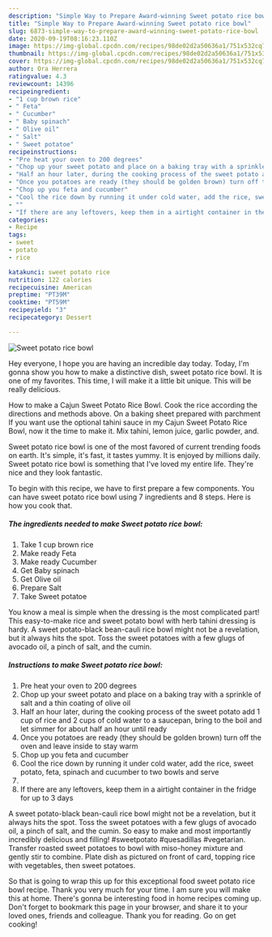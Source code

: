```yaml
---
description: "Simple Way to Prepare Award-winning Sweet potato rice bowl"
title: "Simple Way to Prepare Award-winning Sweet potato rice bowl"
slug: 6873-simple-way-to-prepare-award-winning-sweet-potato-rice-bowl
date: 2020-09-19T08:16:23.110Z
image: https://img-global.cpcdn.com/recipes/98de02d2a50636a1/751x532cq70/sweet-potato-rice-bowl-recipe-main-photo.jpg
thumbnail: https://img-global.cpcdn.com/recipes/98de02d2a50636a1/751x532cq70/sweet-potato-rice-bowl-recipe-main-photo.jpg
cover: https://img-global.cpcdn.com/recipes/98de02d2a50636a1/751x532cq70/sweet-potato-rice-bowl-recipe-main-photo.jpg
author: Ora Herrera
ratingvalue: 4.3
reviewcount: 14396
recipeingredient:
- "1 cup brown rice"
- " Feta"
- " Cucumber"
- " Baby spinach"
- " Olive oil"
- " Salt"
- " Sweet potatoe"
recipeinstructions:
- "Pre heat your oven to 200 degrees"
- "Chop up your sweet potato and place on a baking tray with a sprinkle of salt and a thin coating of olive oil"
- "Half an hour later, during the cooking process of the sweet potato add 1 cup of rice and 2 cups of cold water to a saucepan, bring to the boil and let simmer for about half an hour until ready"
- "Once you potatoes are ready (they should be golden brown) turn off the oven and leave inside to stay warm"
- "Chop up you feta and cucumber"
- "Cool the rice down by running it under cold water, add the rice, sweet potato, feta, spinach and cucumber to two bowls and serve"
- ""
- "If there are any leftovers, keep them in a airtight container in the fridge for up to 3 days"
categories:
- Recipe
tags:
- sweet
- potato
- rice

katakunci: sweet potato rice 
nutrition: 122 calories
recipecuisine: American
preptime: "PT39M"
cooktime: "PT59M"
recipeyield: "3"
recipecategory: Dessert

---
```



![Sweet potato rice bowl](https://img-global.cpcdn.com/recipes/98de02d2a50636a1/751x532cq70/sweet-potato-rice-bowl-recipe-main-photo.jpg)

Hey everyone, I hope you are having an incredible day today. Today, I'm gonna show you how to make a distinctive dish, sweet potato rice bowl. It is one of my favorites. This time, I will make it a little bit unique. This will be really delicious.

How to make a Cajun Sweet Potato Rice Bowl. Cook the rice according the directions and methods above. On a baking sheet prepared with parchment If you want use the optional tahini sauce in my Cajun Sweet Potato Rice Bowl, now it the time to make it. Mix tahini, lemon juice, garlic powder, and.

Sweet potato rice bowl is one of the most favored of current trending foods on earth. It's simple, it's fast, it tastes yummy. It is enjoyed by millions daily. Sweet potato rice bowl is something that I've loved my entire life. They're nice and they look fantastic.


To begin with this recipe, we have to first prepare a few components. You can have sweet potato rice bowl using 7 ingredients and 8 steps. Here is how you cook that.

<!--inarticleads1-->

##### The ingredients needed to make Sweet potato rice bowl:

1. Take 1 cup brown rice
1. Make ready  Feta
1. Make ready  Cucumber
1. Get  Baby spinach
1. Get  Olive oil
1. Prepare  Salt
1. Take  Sweet potatoe


You know a meal is simple when the dressing is the most complicated part! This easy-to-make rice and sweet potato bowl with herb tahini dressing is hardy. A sweet potato-black bean-cauli rice bowl might not be a revelation, but it always hits the spot. Toss the sweet potatoes with a few glugs of avocado oil, a pinch of salt, and the cumin. 

<!--inarticleads2-->

##### Instructions to make Sweet potato rice bowl:

1. Pre heat your oven to 200 degrees
1. Chop up your sweet potato and place on a baking tray with a sprinkle of salt and a thin coating of olive oil
1. Half an hour later, during the cooking process of the sweet potato add 1 cup of rice and 2 cups of cold water to a saucepan, bring to the boil and let simmer for about half an hour until ready
1. Once you potatoes are ready (they should be golden brown) turn off the oven and leave inside to stay warm
1. Chop up you feta and cucumber
1. Cool the rice down by running it under cold water, add the rice, sweet potato, feta, spinach and cucumber to two bowls and serve
1. 
1. If there are any leftovers, keep them in a airtight container in the fridge for up to 3 days


A sweet potato-black bean-cauli rice bowl might not be a revelation, but it always hits the spot. Toss the sweet potatoes with a few glugs of avocado oil, a pinch of salt, and the cumin. So easy to make and most importantly incredibly delicious and filling! #sweetpotato #quesadillas #vegetarian. Transfer roasted sweet potatoes to bowl with miso-honey mixture and gently stir to combine. Plate dish as pictured on front of card, topping rice with vegetables, then sweet potatoes. 

So that is going to wrap this up for this exceptional food sweet potato rice bowl recipe. Thank you very much for your time. I am sure you will make this at home. There's gonna be interesting food in home recipes coming up. Don't forget to bookmark this page in your browser, and share it to your loved ones, friends and colleague. Thank you for reading. Go on get cooking!
